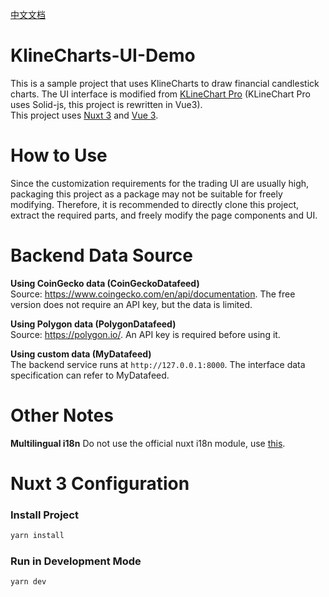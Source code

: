[中文文档](./README.cn.md)

# KlineCharts-UI-Demo
This is a sample project that uses KlineCharts to draw financial candlestick charts. The UI interface is modified from [KLineChart Pro](https://pro.klinecharts.com/getting-started.html) (KLineChart Pro uses Solid-js, this project is rewritten in Vue3).  
This project uses [Nuxt 3](https://nuxt.com/docs/getting-started/introduction) and [Vue 3](https://vuejs.org/guide/introduction.html).

# How to Use
Since the customization requirements for the trading UI are usually high, packaging this project as a package may not be suitable for freely modifying. Therefore, it is recommended to directly clone this project, extract the required parts, and freely modify the page components and UI.

# Backend Data Source
**Using CoinGecko data (CoinGeckoDatafeed)**  
Source: https://www.coingecko.com/en/api/documentation. The free version does not require an API key, but the data is limited.

**Using Polygon data (PolygonDatafeed)**  
Source: https://polygon.io/. An API key is required before using it.

**Using custom data (MyDatafeed)**  
The backend service runs at `http://127.0.0.1:8000`. The interface data specification can refer to MyDatafeed.

# Other Notes
**Multilingual i18n**
Do not use the official nuxt i18n module, use [this](https://vue-i18n.intlify.dev/guide/integrations/nuxt3.html).

# Nuxt 3 Configuration

### Install Project
```bash
yarn install
```

### Run in Development Mode
```bash
yarn dev
```
